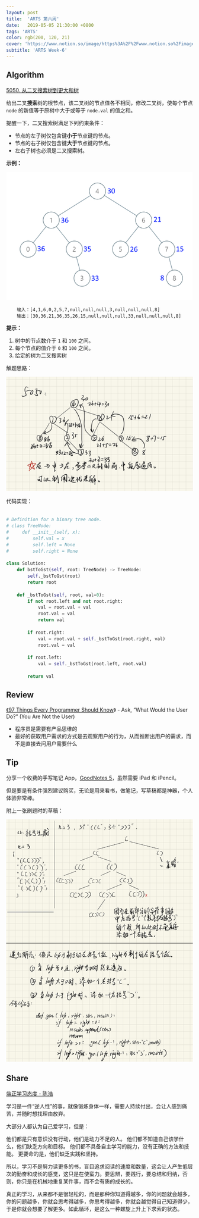 ```yaml
---
layout: post
title:  'ARTS 第六周'
date:   2019-05-05 21:30:00 +0800
tags: 'ARTS'
color: rgb(200, 120, 21)
cover: 'https://www.notion.so/image/https%3A%2F%2Fwww.notion.so%2Fimages%2Fpage-cover%2Fmet_bruegel_1565.jpg?table=block&id=2ebbd993-3a78-4925-8133-4db2d6cafc84&width=2640&cache=v2'
subtitle: 'ARTS Week-6'
---
```

## Algorithm

[5050. 从二叉搜索树到更大和树](https://leetcode-cn.com/contest/weekly-contest-135/problems/binary-search-tree-to-greater-sum-tree/)

给出二叉**搜索**树的根节点，该二叉树的节点值各不相同，修改二叉树，使每个节点 `node` 的新值等于原树中大于或等于 `node.val` 的值之和。

提醒一下，二叉搜索树满足下列约束条件：

- 节点的左子树仅包含键**小于**节点键的节点。
- 节点的右子树仅包含键**大于**节点键的节点。
- 左右子树也必须是二叉搜索树。

**示例：**

![img1](/assets/images/2019-05-05-arts-week-6/tree.png)
```
    输入：[4,1,6,0,2,5,7,null,null,null,3,null,null,null,8]
    输出：[30,36,21,36,35,26,15,null,null,null,33,null,null,null,8]
```
**提示：**

1. 树中的节点数介于 `1` 和 `100` 之间。
2. 每个节点的值介于 `0` 和 `100` 之间。
3. 给定的树为二叉搜索树

解题思路：

![img2](/assets/images/2019-05-05-arts-week-6/A32CB36A-535C-4FF7-94A6-A3F51F0D22D0.jpeg)

代码实现：
```python

# Definition for a binary tree node.
# class TreeNode:
#     def __init__(self, x):
#         self.val = x
#         self.left = None
#         self.right = None

class Solution:
    def bstToGst(self, root: TreeNode) -> TreeNode:
        self._bstToGst(root)
        return root
    
    def _bstToGst(self, root, val=0):
        if not root.left and not root.right:
            val = root.val + val
            root.val = val
            return val
        
        if root.right:
            val = root.val + self._bstToGst(root.right, val)
            root.val = val
        
        if root.left:
            val = self._bstToGst(root.left, root.val)

        return val

```
## Review

[《97 Things Every Programmer Should Know](https://jf-blog.fr/download/59/)》 - Ask, “What Would the User Do?” (You Are Not the User)

- 程序员是需要有产品思维的
- 最好的获取用户需求的方式是去观察用户的行为，从而推断出用户的需求，而不是直接去问用户需要什么

## Tip

分享一个收费的手写笔记 App，[GoodNotes 5](https://itunes.apple.com/cn/app/goodnotes-5/id1444383602?mt=8)，虽然需要 iPad 和 iPencil。

但是要是有条件强烈建议购买，无论是用来看书，做笔记，写草稿都是神器，个人体验非常棒。

附上一张刷题时的草稿：

![img3](/assets/images/2019-05-05-arts-week-6/B2904B5C-1C32-4B3D-81B9-F5F99947AEF7.jpeg)

## Share

[端正学习态度 - 陈浩](https://time.geekbang.org/column/article/e7e4d732ed018c4b8632188e96cb1102/share?code=dJ9hmeKxuDY1RFiLJc4XsoX0ct47jRUK3QfZaZjHf-k%3D&from=groupmessage&isappinstalled=0&oss_token=d0d5d0c910df18f9)

学习是一件“逆人性”的事，就像锻炼身体一样，需要人持续付出，会让人感到痛苦，并随时想找理由放弃。

大部分人都认为自己爱学习，但是：

他们都是只有意识没有行动，他们是动力不足的人。
他们都不知道自己该学什么，他们缺乏方向和目标。
他们都不具备自主学习的能力，没有正确的方法和技能。
更要命的是，他们缺乏实践和坚持。

所以，学习不是努力读更多的书，盲目追求阅读的速度和数量，这会让人产生低层次的勤奋和成长的感觉，这只是在使蛮力。要思辨，要践行，要总结和归纳，否则，你只是在机械地重复某件事，而不会有质的成长的。

真正的学习，从来都不是很轻松的，而是那种你知道得越多，你的问题就会越多，你的问题越多，你就会思考得越多，你思考得越多，你就会越觉得自己知道得少，于是你就会想要了解更多。如此循环，是这么一种螺旋上升上下求索的状态。